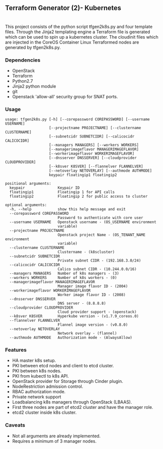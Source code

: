 ## Terraform Generator (2)- Kubernetes
#

This project consists of the python script tfgen2k8s.py and four template files. Through the Jinja2 templating engine a Terraform file is generated which can be used to spin up a kubernetes cluster. The cloudinit files which are injected in the CoreOS Container Linux Terraformed nodes are generated by tfgen2k8s.py.

### Dependencies

* OpenStack
* Terraform
* Python2.7
* Jinja2 python module
* git
* Openstack 'allow-all' security group for SNAT ports.

### Usage
```
usage: tfgen2k8s.py [-h] [--corepassword COREPASSWORD] [--username USERNAME]
                    [--projectname PROJECTNAME] [--clustername CLUSTERNAME]
                    [--subnetcidr SUBNETCIDR] [--calicocidr CALICOCIDR]
                    [--managers MANAGERS] [--workers WORKERS]
                    [--managerimageflavor MANAGERIMAGEFLAVOR]
                    [--workerimageflavor WORKERIMAGEFLAVOR]
                    [--dnsserver DNSSERVER] [--cloudprovider CLOUDPROVIDER]
                    [--k8sver K8SVER] [--flannelver FLANNELVER]
                    [--netoverlay NETOVERLAY] [--authmode AUTHMODE]
                    keypair floatingip1 floatingip2

positional arguments:
  keypair               Keypair ID
  floatingip1           Floatingip 1 for API calls
  floatingip2           Floatingip 2 for public access to cluster

optional arguments:
  -h, --help            show this help message and exit
  --corepassword COREPASSWORD
                        Password to authenticate with core user
  --username USERNAME   Openstack username - (OS_USERNAME environment
                        variable)
  --projectname PROJECTNAME
                        Openstack project Name - (OS_TENANT_NAME environment
                        variable)
  --clustername CLUSTERNAME
                        Clustername - (k8scluster)
  --subnetcidr SUBNETCIDR
                        Private subnet CIDR - (192.168.3.0/24)
  --calicocidr CALICOCIDR
                        Calico subnet CIDR - (10.244.0.0/16)
  --managers MANAGERS   Number of k8s managers - (3)
  --workers WORKERS     Number of k8s workers - (0)
  --managerimageflavor MANAGERIMAGEFLAVOR
                        Manager image flavor ID - (2004)
  --workerimageflavor WORKERIMAGEFLAVOR
                        Worker image flavor ID - (2008)
  --dnsserver DNSSERVER
                        DNS server - (8.8.8.8)
  --cloudprovider CLOUDPROVIDER
                        Cloud provider support - (openstack)
  --k8sver K8SVER       Hyperkube version - (v1.7.9_coreos.0)
  --flannelver FLANNELVER
                        Flannel image version - (v0.8.0)
  --netoverlay NETOVERLAY
                        Network overlay - (flannel)
  --authmode AUTHMODE   Authorization mode - (AlwaysAllow)
```

### Features
* HA master k8s setup.
* PKI between etcd nodes and client to etcd cluster.
* PKI between k8s nodes.
* PKI from kubectl to k8s API.
* OpenStack provider for Storage through Cinder plugin.
* NodeRestriction admission control.
* RBAC authorization mode.
* Private network support
* Loadbalancing k8s managers through OpenStack (LBAAS).
* First three nodes are part of etcd2 cluster and have the manager role.
* etcd2 cluster inside k8s cluster.

### Caveats
* Not all arguments are already implemented.
* Requires a minimum of 3 manager nodes.
